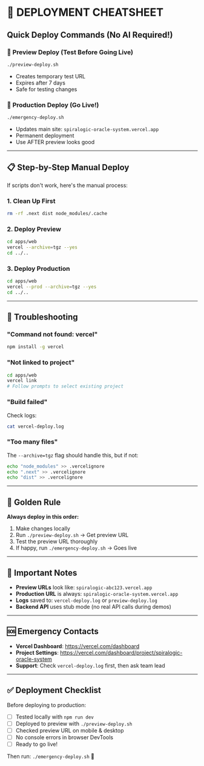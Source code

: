 # 🚀 DEPLOYMENT CHEATSHEET

## Quick Deploy Commands (No AI Required!)

### 🔹 **Preview Deploy** (Test Before Going Live)
```bash
./preview-deploy.sh
```
- Creates temporary test URL
- Expires after 7 days
- Safe for testing changes

### 🔹 **Production Deploy** (Go Live!)
```bash
./emergency-deploy.sh
```
- Updates main site: `spiralogic-oracle-system.vercel.app`
- Permanent deployment
- Use AFTER preview looks good

---

## 📋 Step-by-Step Manual Deploy

If scripts don't work, here's the manual process:

### 1. Clean Up First
```bash
rm -rf .next dist node_modules/.cache
```

### 2. Deploy Preview
```bash
cd apps/web
vercel --archive=tgz --yes
cd ../..
```

### 3. Deploy Production
```bash
cd apps/web
vercel --prod --archive=tgz --yes
cd ../..
```

---

## 🔧 Troubleshooting

### "Command not found: vercel"
```bash
npm install -g vercel
```

### "Not linked to project"
```bash
cd apps/web
vercel link
# Follow prompts to select existing project
```

### "Build failed"
Check logs:
```bash
cat vercel-deploy.log
```

### "Too many files"
The `--archive=tgz` flag should handle this, but if not:
```bash
echo "node_modules" >> .vercelignore
echo ".next" >> .vercelignore
echo "dist" >> .vercelignore
```

---

## 🎯 Golden Rule

**Always deploy in this order:**

1. Make changes locally
2. Run `./preview-deploy.sh` → Get preview URL
3. Test the preview URL thoroughly
4. If happy, run `./emergency-deploy.sh` → Goes live

---

## 📝 Important Notes

- **Preview URLs** look like: `spiralogic-abc123.vercel.app`
- **Production URL** is always: `spiralogic-oracle-system.vercel.app`
- **Logs** saved to: `vercel-deploy.log` or `preview-deploy.log`
- **Backend API** uses stub mode (no real API calls during demos)

---

## 🆘 Emergency Contacts

- **Vercel Dashboard**: https://vercel.com/dashboard
- **Project Settings**: https://vercel.com/dashboard/project/spiralogic-oracle-system
- **Support**: Check `vercel-deploy.log` first, then ask team lead

---

## ✅ Deployment Checklist

Before deploying to production:

- [ ] Tested locally with `npm run dev`
- [ ] Deployed to preview with `./preview-deploy.sh`
- [ ] Checked preview URL on mobile & desktop
- [ ] No console errors in browser DevTools
- [ ] Ready to go live!

Then run: `./emergency-deploy.sh` 🚀